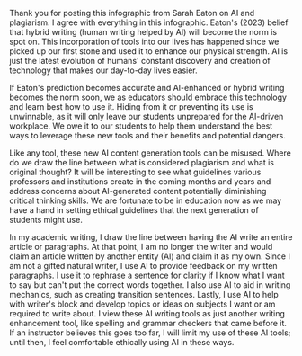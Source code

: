 Thank you for posting this infographic from Sarah Eaton on AI and plagiarism. I agree with everything in this infographic. Eaton's (2023) belief that hybrid writing (human writing helped by AI) will become the norm is spot on. This incorporation of tools into our lives has happened since we picked up our first stone and used it to enhance our physical strength. AI is just the latest evolution of humans' constant discovery and creation of technology that makes our day-to-day lives easier.

If Eaton's prediction becomes accurate and AI-enhanced or hybrid writing becomes the norm soon, we as educators should embrace this technology and learn best how to use it. Hiding from it or preventing its use is unwinnable, as it will only leave our students unprepared for the AI-driven workplace. We owe it to our students to help them understand the best ways to leverage these new tools and their benefits and potential dangers.

Like any tool, these new AI content generation tools can be misused. Where do we draw the line between what is considered plagiarism and what is original thought? It will be interesting to see what guidelines various professors and institutions create in the coming months and years and address concerns about AI-generated content potentially diminishing critical thinking skills. We are fortunate to be in education now as we may have a hand in setting ethical guidelines that the next generation of students might use.

In my academic writing, I draw the line between having the AI write an entire article or paragraphs. At that point, I am no longer the writer and would claim an article written by another entity (AI) and claim it as my own. Since I am not a gifted natural writer, I use AI to provide feedback on my written paragraphs. I use it to rephrase a sentence for clarity if I know what I want to say but can't put the correct words together. I also use AI to aid in writing mechanics, such as creating transition sentences. Lastly, I use AI to help with writer's block and develop topics or ideas on subjects I want or am required to write about. I view these AI writing tools as just another writing enhancement tool, like spelling and grammar checkers that came before it. If an instructor believes this goes too far, I will limit my use of these AI tools; until then, I feel comfortable ethically using AI in these ways.
